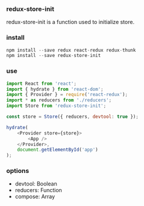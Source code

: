 

### redux-store-init
redux-store-init is a function used to initialize store.

### install

```js
npm install --save redux react-redux redux-thunk
npm install --save redux-store-init
```

### use

```js
import React from 'react';
import { hydrate } from 'react-dom';
import { Provider } = require('react-redux');
import * as reducers from './reducers';
import Store from 'redux-store-init';

const store = Store({ reducers, devtool: true });

hydrate(
    <Provider store={store}>
        <App />
    </Provider>,
    document.getElementById('app')
);
```

### options

- devtool: Boolean
- reducers: Function
- compose: Array

